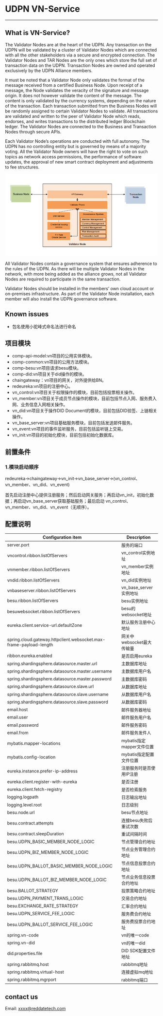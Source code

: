 ﻿# UDPN VN-Service

----
## What is VN-Service?
The Validator Nodes are at the heart of the UDPN. Any transaction on the UDPN will be validated by a cluster of Validator Nodes which are connected with all the other stakeholders via a secure and encrypted connection. The Validator Nodes and TAR Nodes are the only ones which store the full set of transaction data on the UDPN. Transaction Nodes are owned and operated exclusively by the UDPN Alliance members. 

It must be noted that a Validator Node only validates the format of the message received from a certified Business Node. Upon receipt of a message, the Node validates the veracity of the signature and message origin. It does not however validate the content of the message. The content is only validated by the currency systems, depending on the nature of the transaction.  Each transaction submitted from the Business Nodes will be randomly assigned to certain Validator Nodes to validate. All transactions are validated and written to the peer of Validator Node which reads, endorses, and writes transactions to the distributed ledger Blockchain ledger. The Validator Nodes are connected to the Business and Transaction Nodes through secure APIs.

Each Validator Node’s operations are conducted with full autonomy. The UDPN has no controlling entity but is governed by means of a majority voting. All the Validator Node owners will have the right to vote on such topics as network access permissions, the performance of software updates, the approval of new smart contract deployment and adjustments to fee structures. 

![The VN-Service structure diagram](vn.png)

All Validator Nodes contain a governance system that ensures adherence to the rules of the UDPN. As there will be multiple Validator Nodes in the network, with more being added as the alliance grows, not all Validator Nodes are required to participate in the same transaction.

Validator Nodes should be installed in the members’ own cloud account or on-premises infrastructure. As part of the Validator Node installation, each member will also install the UDPN governance software.      

## Known issues
- 包名使用小驼峰式命名法进行命名


## 项目模块
- comp-api-model:vn项目的公用实体模块。
- comp-common:vn项目的公用方法模块。
- comp-besu:vn项目请求besu模块。
- comp-did:vn项目关于did操作的模块。
- chaingateway：vn项目的网关，对外提供给BN。
- redeureka:vn项目的注册中心。
- vn_control:vn项目关于权限操作的模块，目前包括投票相关操作。
- vn_member:vn项目关于成员节点操作的模块，目前包括节点入网、服务费入网、业务信息入网相关操作。
- vn_did:vn项目关于操作DID Document的模块，目前包括DID验签、上链相关操作。
- vn_base_server:vn项目基础服务模块，目前包括发送邮件服务。
- vn_event:vn项目的事件监听服务，目前包括监听链上交易。
- vn_init:vn项目的初始化模块，目前包括初始化数据库。

## 前置条件
### 1.模块启动顺序
redeureka->chaingateway->vn_init->vn_base_server->(vn_control、vn_member、vn_did、vn_event)

首先启动注册中心提供注册服务；然后启动网关服务；再启动vn_init，初始化数据；再启动vn_base_server获取基础服务；最后启动 vn_control、vn_member、vn_did、vn_event（无顺序）。

## 配置说明

| Configuration item | Description |
| ------------------------- | ------------------------------------- |
| server.port | 服务的端口 |
| vncontrol.ribbon.listOfServers | vn_control实例地址 |
| vnmember.ribbon.listOfServers | vn_member实例地址 |
| vndid.ribbon.listOfServers |vn_did实例地址 |
| vnbaseserver.ribbon.listOfServers |vn_base_server实例地址 |
| besu.ribbon.listOfServers |besu实例地址 |
| besuwebsocket.ribbon.listOfServers |besu的websocket地址 |
| eureka.client.service-url.defaultZone |默认服务注册中心地址 |
| spring.cloud.gateway.httpclient.websocket.max-frame-payload-length |网关中websocket最大传输量 |
| ribbon.eureka.enabled |是否启用eureka |
| spring.shardingsphere.datasource.master.url |主数据库地址 |
| spring.shardingsphere.datasource.master.username |主数据库用户名 |
| spring.shardingsphere.datasource.master.password |主数据库密码 |
| spring.shardingsphere.datasource.slave.url |从数据库地址 |
| spring.shardingsphere.datasource.slave.username |从数据库用户名 |
| spring.shardingsphere.datasource.slave.password |从数据库密码 |
| email.host | 邮件服务器地址 |
| email.user | 邮件服务用户名 |
| email.password  | 邮件服务密码 |
| email.from | 邮件服务发件人 |
| mybatis.mapper-locations | mybatis指定mapper文件位置 |
| mybatis.config-location | mybatis指定配置文件位置 |
| eureka.instance.prefer-ip-address | 注册服务时是否使用IP注册 |
| eureka.client.register-with-eureka | 是否注册 |
| eureka.client.fetch-registry | 是否检索服务 |
| logging.logpath | 日志输出地址 |
| logging.level.root | 日志级别 |
| besu.node.url | besu节点地址 |
| besu.contract.attempts | 连接besu失败后重试次数 |
| besu.contract.sleepDuration | 重试间隔时间 |
| besu.UDPN_BASIC_MEMBER_NODE_LOGIC | 节点管理合约地址 |
| besu.UDPN_BIZ_MEMBER_NODE_LOGIC | 节点业务管理合约地址 |
| besu.UDPN_BALLOT_BASIC_MEMBER_NODE_LOGIC | 节点信息投票合约地址 |
| besu.UDPN_BALLOT_BIZ_MEMBER_NODE_LOGIC | 节点业务信息投票合约地址 |
| besu.BALLOT_STRATEGY | 投票策略合约地址 |
| besu.UDPN_PAYMENT_TRANS_LOGIC | 交易合约地址 |
| besu.EXCHANGE_RATE_STRATEGY | 汇率合约地址 |
| besu.UDPN_SERVICE_FEE_LOGIC | 服务费合约地址 |
| besu.UDPN_BALLOT_SERVICE_FEE_LOGIC | 服务费投票合约地址 |
| spring.vn-code | vn的唯一code |
| spring.vn-did | vn的唯一did |
| did.properties.file | DID SDK配置文件地址 |
| spring.rabbitmq.host | rabbitmq地址 |
| spring.rabbitmq.virtual-host | 连接虚拟mq地址 |
| spring.rabbitmq.mgrport | rabbitmq端口 |

## contact us

Email: xxxx@reddatetech.com